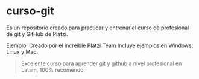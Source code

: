# curso-git

Es un repositorio creado para practicar y entrenar el curso de profesional de git y GitHub de Platzi.

Ejemplo:
Creado por el increible Platzi Team
Incluye ejemplos en Windows, Linux y Mac.

>Excelente curso para aprender git y github a nivel profesional en Latam, 100% recomendo.
